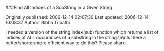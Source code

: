 ###Find All Indices of a SubString in a Given String

Originally published: 2006-12-14 02:07:30
Last updated: 2006-12-14 10:08:37
Author: Bibha Tripathi

I needed a version of the string.index(sub) function which returns a list of indices of ALL occurances of a substring in the string.\n\nIs there a better/shorter/more efficient way to do this? Please share.